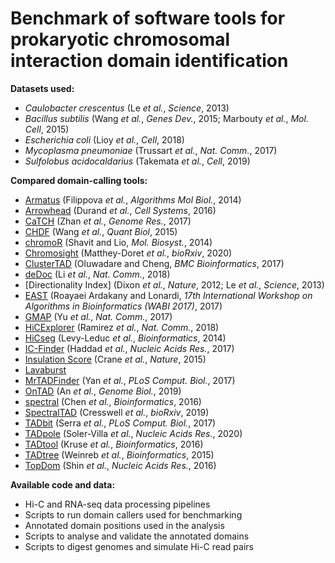 # Benchmark of software tools for prokaryotic chromosomal interaction domain identification

**Datasets used:**
* *Caulobacter crescentus* (Le *et al.*, *Science*, 2013)
* *Bacillus subtilis* (Wang *et al.*, *Genes Dev.*, 2015; Marbouty *et al.*, *Mol. Cell*, 2015)
* *Escherichia coli* (Lioy *et al.*, *Cell*, 2018)
* *Mycoplasma pneumoniae* (Trussart *et al.*, *Nat. Comm.*, 2017)
* *Sulfolobus acidocaldarius* (Takemata *et al.*, *Cell*, 2019)

**Compared domain-calling tools:**
* [Armatus](https://github.com/kingsfordgroup/armatus/) (Filippova *et al.*, *Algorithms Mol Biol.*, 2014)
* [Arrowhead](https://github.com/aidenlab/juicer/wiki/Arrowhead) (Durand *et al.*, *Cell Systems*, 2016)
* [CaTCH](https://github.com/zhanyinx/CaTCH_R) (Zhan *et al.*, *Genome Res.*, 2017)
* [CHDF](https://link.springer.com/article/10.1007/s40484-015-0047-9) (Wang *et al.*, *Quant Biol*, 2015)
* [chromoR](https://cran.r-project.org/web/packages/chromoR/index.html) (Shavit and Lio, *Mol. Biosyst.*, 2014)
* [Chromosight](https://github.com/koszullab/chromosight) (Matthey-Doret *et al.*, *bioRxiv*, 2020)
* [ClusterTAD](https://github.com/BDM-Lab/ClusterTAD) (Oluwadare and Cheng, *BMC Bioinformatics*, 2017)
* [deDoc](https://github.com/yinxc/structural-information-minimisation) (Li *et al.*, *Nat. Comm.*, 2018)
* [Directionality Index] (Dixon *et al.*, *Nature*, 2012; Le *et al.*, *Science*, 2013)
* [EAST](https://github.com/ucrbioinfo/EAST) (Roayaei Ardakany and Lonardi, *17th International Workshop on Algorithms in Bioinformatics (WABI 2017)*, 2017)
* [GMAP](https://github.com/wbaopaul/rGMAP) (Yu *et al.*, *Nat. Comm.*, 2017)
* [HiCExplorer](https://github.com/deeptools/HiCExplorer) (Ramirez *et al.*, *Nat. Comm.*, 2018)
* [HiCseg](https://CRAN.R-project.org/package=HiCseg) (Levy-Leduc *et al.*, *Bioinformatics*, 2014)
* [IC-Finder](https://github.com/bcm-uga/IC-Finder) (Haddad *et al.*, *Nucleic Acids Res.*, 2017)
* [Insulation Score](https://github.com/dekkerlab/crane-nature-2015/) (Crane *et al.*, *Nature*, 2015)
* [Lavaburst](https://github.com/nvictus/lavaburst)
* [MrTADFinder](https://github.com/gersteinlab/MrTADFinder) (Yan *et al.*, *PLoS Comput. Biol.*, 2017)
* [OnTAD](https://github.com/anlin00007/OnTAD) (An *et al.*, *Genome Biol.*, 2019)
* [spectral](https://github.com/laseaman/4D_Nucleome_Analysis_Toolbox) (Chen *et al.*, *Bioinformatics*, 2016)
* [SpectralTAD](https://github.com/dozmorovlab/SpectralTAD) (Cresswell *et al.*, *bioRxiv*, 2019)
* [TADbit](https://github.com/3DGenomes/TADbit) (Serra *et al.*, *PLoS Comput. Biol.*, 2017)
* [TADpole](https://github.com/3DGenomes/TADpole) (Soler-Villa *et al.*, *Nucleic Acids Res.*, 2020)
* [TADtool](https://github.com/vaquerizaslab/tadtool) (Kruse *et al.*, *Bioinformatics*, 2016)
* [TADtree](http://compbio.cs.brown.edu/projects/tadtree/) (Weinreb *et al.*, *Bioinformatics*, 2015)
* [TopDom](https://github.com/HenrikBengtsson/TopDom) (Shin *et al.*, *Nucleic Acids Res.*, 2016)

**Available code and data:**
* Hi-C and RNA-seq data processing pipelines
* Scripts to run domain callers used for benchmarking
* Annotated domain positions used in the analysis
* Scripts to analyse and validate the annotated domains
* Scripts to digest genomes and simulate Hi-C read pairs

